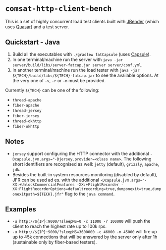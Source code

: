 # `comsat-http-client-bench`

This is a set of highly concurrent load test clients built with [JBender](https://github.com/pinterest/jbender) (which uses [Quasar](http://www.paralleluniverse.co/quasar/)) and a test server.

## Quickstart - Java

1. Build all the executables with `./gradlew fatCapsule` (uses [Capsule](http://capsule.io)).
2. In one terminal/machine run the server with `java -jar server/build/libs/server-fatcap.jar server server/conf.yml`.
3. In another terminal/machine run the load tester with `java -jar ${TECH}/build/libs/${TECH}-fatcap.jar` to see the available options. At the very one of `-v`, `-r` or `-n` must be provided.

Currently `${TECH}` can be one of the following:

* `thread-apache`
* `fiber-apache`
* `thread-jersey`
* `fiber-jersey`
* `thread-okhttp`
* `fiber-okhttp`

## Notes

* `jersey` support configuring the HTTP connector with the additional `-Dcapsule.jvm.args="-Djersey.provider=<class name>`. The following short identifiers are recognised as well: `jetty` (default), `grizzly`, `apache`, `jdk`.
* Besides the built-in system resources monitoring (disabled by default), JFR can be used ad es. with the additional `-Dcapsule.jvm.args="-XX:+UnlockCommercialFeatures -XX:+FlightRecorder -XX:FlightRecorderOptions=defaultrecording=true,dumponexit=true,dumponexitpath=${TECH}.jfr"` flag to the `java command`.

## Examples

* `-u http://${IP}:9000/?sleepMS=0 -c 11000 -r 100000` will push the client to reach the highest rate up to 100k rps.
* `-u http://${IP}:9000/?sleepMS=3600000 -c 46000 -n 45000` will fire up up to 45k connections that will be answered by the server only after 1h (sustainable only by fiber-based testers).
